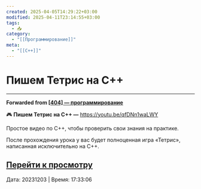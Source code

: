 ```yaml
---
created: 2025-04-05T14:29:22+03:00
modified: 2025-04-11T23:14:55+03:00
tags:
  - 📥
category:
  - "[[Программирование]]"
meta:
  - "[[C++]]"
---
```


# Пишем Тетрис на C++


***

**Forwarded from [[404] — программирование](https://t.me/procode404/1377)**

[​](https://telegra.ph/file/ad74adb0f299c378d73c2.png)🎮 **Пишем Тетрис на C++ —** https://youtu.be/qfDNn1waLWY

Простое видео по C++, чтобы проверить свои знания на практике.

После прохождения урока у вас будет полноценная игра «Тетрис», написанная исключительно на C++.

[Перейти к просмотру](https://youtu.be/qfDNn1waLWY)
---

Дата: 20231203 | Время: 17:33:06


